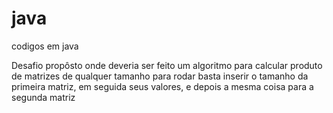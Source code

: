 # java
codigos em java

Desafio propôsto onde deveria ser feito um algoritmo para calcular 
produto de matrizes de qualquer tamanho 
para rodar basta inserir o tamanho da primeira matriz, 
em seguida seus valores, e depois a mesma coisa para a segunda matriz